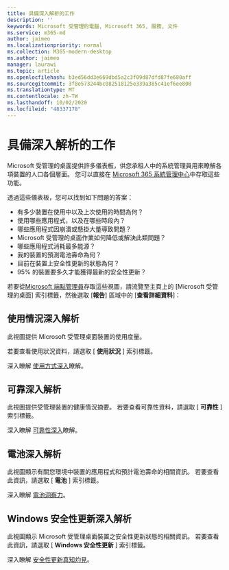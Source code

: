```yaml
---
title: 具備深入解析的工作
description: ''
keywords: Microsoft 受管理的電腦, Microsoft 365, 服務, 文件
ms.service: m365-md
author: jaimeo
ms.localizationpriority: normal
ms.collection: M365-modern-desktop
ms.author: jaimeo
manager: laurawi
ms.topic: article
ms.openlocfilehash: b3ed56dd3e669dbd5a2c3f09d87dfd87fe680aff
ms.sourcegitcommit: 3f8e573244bc082518125e339a385c41ef6ee800
ms.translationtype: MT
ms.contentlocale: zh-TW
ms.lasthandoff: 10/02/2020
ms.locfileid: "48337178"
---
```

# <a name="work-with-insights"></a>具備深入解析的工作

Microsoft 受管理的桌面提供許多儀表板，供您承租人中的系統管理員用來瞭解各項裝置的人口各個層面。 您可以直接在 [Microsoft 365 系統管理中心](https://admin.microsoft.com/adminportal/home?previewoff=false#/microsoftmanageddesktop)中存取這些功能。

透過這些儀表板，您可以找到如下問題的答案：

- 有多少裝置在使用中以及上次使用的時間為何？
- 使用哪些應用程式，以及在哪些時段內？
- 哪些應用程式因崩潰或懸掛大量導致問題？
- Microsoft 受管理的桌面作業如何降低或解決此類問題？
- 哪些應用程式消耗最多能源？
- 我的裝置的預測電池壽命為何？
- 目前在裝置上安全性更新的狀態為何？
- 95% 的裝置要多久才能獲得最新的安全性更新？

若要從[Microsoft 端點管理員](https://endpoint.microsoft.com/)存取這些視圖，請流覽至主頁上的 [Microsoft 受管理的桌面] 索引標籤，然後選取 [**報告**] 區域中的 [**查看詳細資料**]：

<!--Update picture to show in MEM [Admin center with Reports area in the upper right including the device reports card and the "view details" link.](../../media/insights_overview.png)-->


## <a name="usage-insights"></a>使用情況深入解析
此視圖提供 Microsoft 受管理桌面裝置的使用度量。 

若要查看使用狀況資料，請選取 [ **使用狀況** ] 索引標籤。

深入瞭解 [使用方式深入](usage-insights.md)瞭解。

## <a name="reliability-insights"></a>可靠深入解析
此視圖提供受管理裝置的健康情況摘要。 若要查看可靠性資料，請選取 [ **可靠性** ] 索引標籤。

深入瞭解 [可靠性深入](reliability-insights.md)瞭解。

## <a name="battery-insights"></a>電池深入解析
此視圖顯示有關您環境中裝置的應用程式和預計電池壽命的相關資訊。 若要查看此資訊，請選取 [ **電池** ] 索引標籤。

深入瞭解 [電池洞察力](battery-insights.md)。

## <a name="windows-security-update-insights"></a>Windows 安全性更新深入解析
此視圖顯示 Microsoft 受管理桌面裝置之安全性更新狀態的相關資訊。 若要查看此資訊，請選取 [ **Windows 安全性更新** ] 索引標籤。

深入瞭解 [安全性更新真知灼見](security-update-insights.md)。
